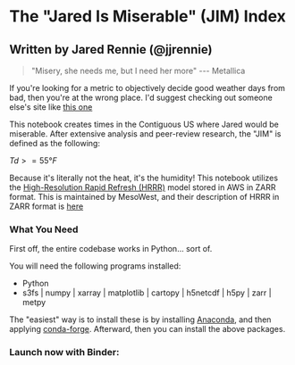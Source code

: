 # The "Jared Is Miserable" (JIM) Index
## Written by Jared Rennie (@jjrennie)
> "Misery, she needs me, but I need her more"
> --- Metallica

If you're looking for a metric to objectively decide good weather days from bad, then you're at the wrong place. I'd suggest checking out someone else's site like [this one](https://www.cbsnews.com/boston/news/how-many-top-10-weather-days-do-we-get-in-boston/)

This notebook creates times in the Contiguous US where Jared would be miserable. After extensive analysis and peer-review research, the "JIM" is defined as the following:

$Td>=55°F$

Because it's literally not the heat, it's the humidity! This notebook utilizes the [High-Resolution Rapid Refresh (HRRR)](https://rapidrefresh.noaa.gov/hrrr/) model stored in AWS in ZARR format. This is maintained by MesoWest, and their description of HRRR in ZARR format is [here](https://mesowest.utah.edu/html/hrrr/)

### What You Need

First off, the entire codebase works in Python... sort of. 

You will need the following programs installed: 
- Python
- s3fs | numpy | xarray | matplotlib | cartopy | h5netcdf | h5py | zarr | metpy
    
The "easiest" way is to install these is by installing <a href='https://www.anaconda.com/' target="_blank">Anaconda</a>, and then applying <a href='https://conda-forge.org/' target="_blank">conda-forge</a>. Afterward, then you can install the above packages. 

### Launch now with Binder:
